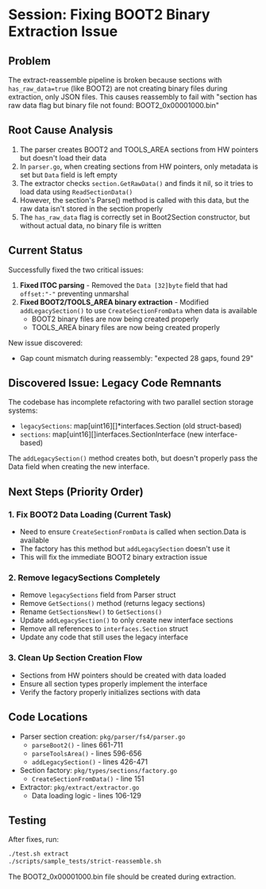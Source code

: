 # Session: Fixing BOOT2 Binary Extraction Issue

## Problem
The extract-reassemble pipeline is broken because sections with `has_raw_data=true` (like BOOT2) are not creating binary files during extraction, only JSON files. This causes reassembly to fail with "section has raw data flag but binary file not found: BOOT2_0x00001000.bin"

## Root Cause Analysis
1. The parser creates BOOT2 and TOOLS_AREA sections from HW pointers but doesn't load their data
2. In `parser.go`, when creating sections from HW pointers, only metadata is set but `Data` field is left empty
3. The extractor checks `section.GetRawData()` and finds it nil, so it tries to load data using `ReadSectionData()`
4. However, the section's Parse() method is called with this data, but the raw data isn't stored in the section properly
5. The `has_raw_data` flag is correctly set in Boot2Section constructor, but without actual data, no binary file is written

## Current Status
Successfully fixed the two critical issues:
1. **Fixed ITOC parsing** - Removed the `Data [32]byte` field that had `offset:"-"` preventing unmarshal
2. **Fixed BOOT2/TOOLS_AREA binary extraction** - Modified `addLegacySection()` to use `CreateSectionFromData` when data is available
   - BOOT2 binary files are now being created properly
   - TOOLS_AREA binary files are now being created properly
   
New issue discovered:
- Gap count mismatch during reassembly: "expected 28 gaps, found 29"

## Discovered Issue: Legacy Code Remnants
The codebase has incomplete refactoring with two parallel section storage systems:
- `legacySections`: map[uint16][]*interfaces.Section (old struct-based)
- `sections`: map[uint16][]interfaces.SectionInterface (new interface-based)

The `addLegacySection()` method creates both, but doesn't properly pass the Data field when creating the new interface.

## Next Steps (Priority Order)

### 1. Fix BOOT2 Data Loading (Current Task)
- Need to ensure `CreateSectionFromData` is called when section.Data is available
- The factory has this method but `addLegacySection` doesn't use it
- This will fix the immediate BOOT2 binary extraction issue

### 2. Remove legacySections Completely
- Remove `legacySections` field from Parser struct
- Remove `GetSections()` method (returns legacy sections)
- Rename `GetSectionsNew()` to `GetSections()`
- Update `addLegacySection()` to only create new interface sections
- Remove all references to `interfaces.Section` struct
- Update any code that still uses the legacy interface

### 3. Clean Up Section Creation Flow
- Sections from HW pointers should be created with data loaded
- Ensure all section types properly implement the interface
- Verify the factory properly initializes sections with data

## Code Locations
- Parser section creation: `pkg/parser/fs4/parser.go`
  - `parseBoot2()` - lines 661-711
  - `parseToolsArea()` - lines 596-656
  - `addLegacySection()` - lines 426-471
- Section factory: `pkg/types/sections/factory.go`
  - `CreateSectionFromData()` - line 151
- Extractor: `pkg/extract/extractor.go`
  - Data loading logic - lines 106-129

## Testing
After fixes, run:
```bash
./test.sh extract
./scripts/sample_tests/strict-reassemble.sh
```

The BOOT2_0x00001000.bin file should be created during extraction.